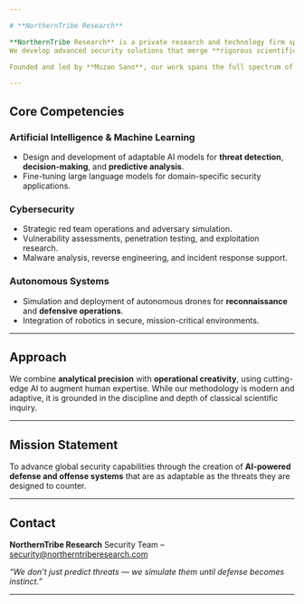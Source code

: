 ```yaml
---

# **NorthernTribe Research**

**NorthernTribe Research** is a private research and technology firm specializing in **Artificial Intelligence, Cybersecurity, and Autonomous Systems**.
We develop advanced security solutions that merge **rigorous scientific research** with **operational field expertise** to address the most complex and evolving security challenges.

Founded and led by **Muzan Sano**, our work spans the full spectrum of **offensive and defensive cybersecurity**, enabling organizations to anticipate, simulate, and counteract modern threats with precision.

---
```


## **Core Competencies**

### Artificial Intelligence & Machine Learning

* Design and development of adaptable AI models for **threat detection**, **decision-making**, and **predictive analysis**.
* Fine-tuning large language models for domain-specific security applications.

### Cybersecurity

* Strategic red team operations and adversary simulation.
* Vulnerability assessments, penetration testing, and exploitation research.
* Malware analysis, reverse engineering, and incident response support.

### Autonomous Systems

* Simulation and deployment of autonomous drones for **reconnaissance** and **defensive operations**.
* Integration of robotics in secure, mission-critical environments.

---

## **Approach**

We combine **analytical precision** with **operational creativity**, using cutting-edge AI to augment human expertise. While our methodology is modern and adaptive, it is grounded in the discipline and depth of classical scientific inquiry.

---

## **Mission Statement**

To advance global security capabilities through the creation of **AI-powered defense and offense systems** that are as adaptable as the threats they are designed to counter.

---

## **Contact**

**NorthernTribe Research**
Security Team – [security@northerntriberesearch.com](mailto:security@northerntriberesearch.com)

*“We don’t just predict threats — we simulate them until defense becomes instinct.”*

---
